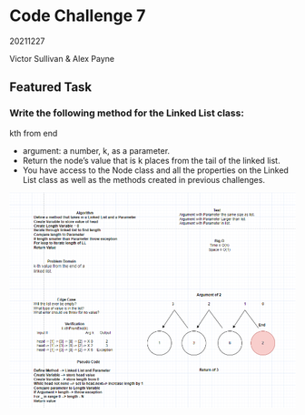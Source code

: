 # Code Challenge 7
20211227

Victor Sullivan & Alex Payne

## Featured Task

### Write the following method for the Linked List class:

kth from end
- argument: a number, k, as a parameter.
- Return the node’s value that is k places from the tail of the linked list.
- You have access to the Node class and all the properties on the Linked List class as well as the methods created in previous challenges.

![Challenge 7 Whiteboard](assets/PythonCC7.png)


